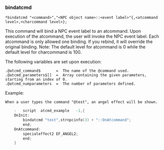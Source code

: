 ### bindatcmd
```
*bindatcmd "<command>","<NPC object name>::<event label>"{,<atcommand level>,<charcommand level>};
```

This command will bind a NPC event label to an atcommand. Upon execution of the
atcommand, the user will invoke the NPC event label. Each atcommand is only allowed
one binding. If you rebind, it will override the original binding.
Note: The default level for atcommand is 0 while the default level for charcommand is 100.

The following variables are set upon execution:
```
.@atcmd_command$       =  The name of the @command used.
.@atcmd_parameters$[]  =  Array containing the given parameters, starting from an index of 0.
.@atcmd_numparameters  =  The number of parameters defined.
```
Example:

	When a user types the command "@test", an angel effect will be shown.
```c
	-	script	atcmd_example	-1,{
	OnInit:
		bindatcmd "test",strnpcinfo(3) + "::OnAtcommand";
		end;
	OnAtcommand:
		specialeffect2 EF_ANGEL2;
		end;
	}
```
